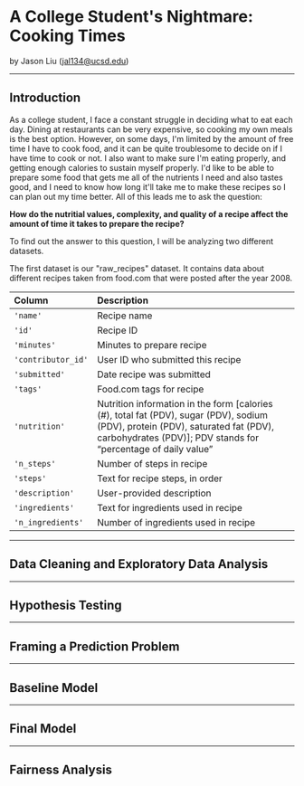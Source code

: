 # A College Student's Nightmare: Cooking Times
by Jason Liu (jal134@ucsd.edu)

---
## Introduction

As a college student, I face a constant struggle in deciding what to eat each day. Dining at restaurants can be very expensive, so cooking my own meals is the best option. However, on some days, I'm limited by the amount of free time I have to cook food, and it can be quite troublesome to decide on if I have time to cook or not. I also want to make sure I'm eating properly, and getting enough calories to sustain myself properly. I'd like to be able to prepare some food that gets me all of the nutrients I need and also tastes good, and I need to know how long it'll take me to make these recipes so I can plan out my time better. All of this leads me to ask the question:

**How do the nutritial values, complexity, and quality of a recipe affect the amount of time it takes to prepare the recipe?**

To find out the answer to this question, I will be analyzing two different datasets.

The first dataset is our "raw_recipes" dataset. It contains data about different recipes taken from food.com that were posted after the year 2008.

| Column   | Description
| :------  | :-----------
| `'name'` | Recipe name
| `'id'` | Recipe ID
| `'minutes'` | Minutes to prepare recipe
| `'contributor_id'` | User ID who submitted this recipe
| `'submitted'` | Date recipe was submitted
| `'tags'` | Food.com tags for recipe
| `'nutrition'` | Nutrition information in the form [calories (#), total fat (PDV), sugar (PDV), sodium (PDV), protein (PDV), saturated fat (PDV), carbohydrates (PDV)]; PDV stands for “percentage of daily value”
| `'n_steps'` | Number of steps in recipe
| `'steps'` | Text for recipe steps, in order
| `'description'` | User-provided description
| `'ingredients'` | Text for ingredients used in recipe
| `'n_ingredients'` | Number of ingredients used in recipe

---
## Data Cleaning and Exploratory Data Analysis
---
## Hypothesis Testing
---
## Framing a Prediction Problem
---
## Baseline Model
---
## Final Model
---
## Fairness Analysis
